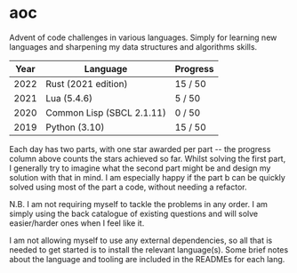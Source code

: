 # aoc

Advent of code challenges in various languages. Simply for learning new languages and sharpening my data structures and algorithms skills.

| Year | Language                  | Progress |
| ---- | ------------------------- | -------- |
| 2022 | Rust (2021 edition)       | 15 / 50  |
| 2021 | Lua (5.4.6)               | 5 / 50   |
| 2020 | Common Lisp (SBCL 2.1.11) | 0 / 50   |
| 2019 | Python (3.10)             | 15 / 50  |

Each day has two parts, with one star awarded per part -- the progress column above counts the stars achieved so far. Whilst solving the first part, I generally try to imagine what the second part might be and design my solution with that in mind. I am especially happy if the part b can be quickly solved using most of the part a code, without needing a refactor.

N.B. I am not requiring myself to tackle the problems in any order. I am simply using the back catalogue of existing questions and will solve easier/harder ones when I feel like it.

I am not allowing myself to use any external dependencies, so all that is needed to get started is to install the relevant language(s). Some brief notes about the language and tooling are included in the READMEs for each lang.
